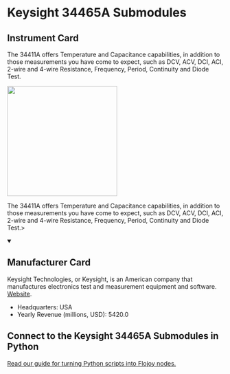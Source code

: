 
# Keysight 34465A Submodules

## Instrument Card

<div className="flex">

<div>

The 34411A offers Temperature and Capacitance capabilities, in addition to those measurements you have come to expect, such as DCV, ACV, DCI, ACI, 2-wire and 4-wire Resistance, Frequency, Period, Continuity and Diode Test.

</div>

<img width="256" src="https://v5.airtableusercontent.com/v1/19/19/1691539200000/O5b06-_kk0lELHzKl192bg/Nz9Zl532Ne3IgeacC1vOb4CiVS8vhX-jglXZ4KQL3ceuprbEtI9O1djFlJuzqQD5fWgWfuEV3fysO7AiErpnYZXjPDptnSHHYwdmc0md9tm8nW2CDuHZvKbHkz344Khe/7FvWUFAdHNixJbLtJ6UFnFHAjTH0PLnUCWYfrgvx_Ac"/>

</div>

The 34411A offers Temperature and Capacitance capabilities, in addition to those measurements you have come to expect, such as DCV, ACV, DCI, ACI, 2-wire and 4-wire Resistance, Frequency, Period, Continuity and Diode Test.>

<details open>
<summary><h2>Manufacturer Card</h2></summary>

Keysight Technologies, or Keysight, is an American company that manufactures electronics test and measurement equipment and software. <a href="https://www.keysight.com/us/en/home.html">Website</a>.

<ul>
  <li>Headquarters: USA</li>
  <li>Yearly Revenue (millions, USD): 5420.0</li>
</ul>
</details>

## Connect to the Keysight 34465A Submodules in Python

[Read our guide for turning Python scripts into Flojoy nodes.](https://docs.flojoy.ai/custom-nodes/creating-custom-node/)


